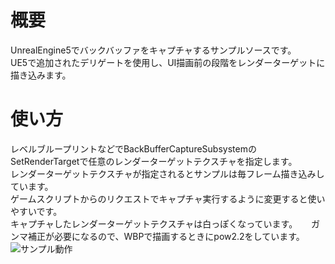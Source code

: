 # 概要
UnrealEngine5でバックバッファをキャプチャするサンプルソースです。  
UE5で追加されたデリゲートを使用し、UI描画前の段階をレンダーターゲットに描き込みます。  

# 使い方
レベルブループリントなどでBackBufferCaptureSubsystemのSetRenderTargetで任意のレンダーターゲットテクスチャを指定します。  
レンダーターゲットテクスチャが指定されるとサンプルは毎フレーム描き込みしています。  
ゲームスクリプトからのリクエストでキャプチャ実行するように変更すると使いやすいです。  
キャプチャしたレンダーターゲットテクスチャは白っぽくなっています。  　
ガンマ補正が必要になるので、WBPで描画するときにpow2.2をしています。  
![サンプル動作](https://github.com/zi-su/BackBufferCapture/assets/963325/4b5f119a-62b3-40af-830e-47c863b9ee90)
